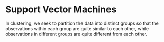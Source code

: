 Support Vector Machines
================

In clustering, we seek to partition the data into distinct groups so that the observations within each group are quite similar to each other, while observations in different groups are quite different from each other.
